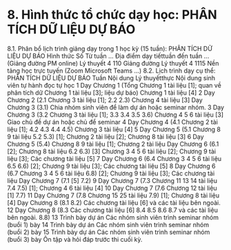 # 8. Hình thức tổ chức dạy học: PHÂN TÍCH DỮ LIỆU DỰ BÁO
8.1. Phân bổ lịch trình giảng dạy trong 1 học kỳ (15 tuần): PHÂN TÍCH DỮ LIỆU DỰ BÁO Hình thức Số Từ tuần ... Địa điểm dạy tiếttuần đến tuần ... (Giảng đường PM online) Lý thuyết 4 110 Giảng đường Lý thuyết 4 1115 Nền tảng học trực tuyến (Zoom Microsoft Teams ...) 8.2. Lịch trình dạy cụ thể: PHÂN TÍCH DỮ LIỆU DỰ BÁO Tuần Nội dung Lý thuyếtthực Nội dung sinh viên tự hành đọc tự học 1 Dạy Chương 1 (Tổng Chương 1 tài liệu \[1\]; quan về phân tích dữ Chương 1 tài liệu \[3\]; liệu dự báo) Chương 1 tài liệu \[4\] 2 Dạy Chương 2 (2.1 Chương 3 tài liệu \[1\]; 2.2 2.3) Chương 4 tài liệu \[3\] Dạy Chương 3 (3.1) Chia nhóm sinh viên để làm dự án hoặc seminar nhóm. 3 Dạy Chương 3 (3.2 Chương 3 tài liệu \[1\]; 3.3 3.4 3.5 3.6) Chương 4 5 6 tài liệu \[3\] Giao chủ đề dự án hoặc chủ để seminar 4 Dạy Chương 4 (4.1 Chương 2 tài liệu \[1\]; 4.2 4.3 4.4 4.5) Chương 3 tài liệu \[4\] 5 Dạy Chương 5 (5.1 Chương 8 9 tài liệu 5.2 5.3) \[1\]; Chương 2 tài liệu \[2\]; Chương 8 tài liệu \[3\] 6 Dạy Chương 5 (5.4) Chương 8 9 tài liệu \[1\]; Chương 2 tài liệu Dạy Chương 6 (6.1 \[2\]; Chương 8 tài liệu 6.2 6.3) \[3\] Chương 3 4 5 6 tài liệu \[2\]; Chương 9 tài liệu \[3\]; Các chương tài liệu \[5\] 7 Dạy Chương 6 (6.4 Chương 3 4 5 6 tài liệu 6.5 6.6) \[2\]; Chương 9 tài liệu \[3\]; Các chương tài liệu \[5\] 8 Dạy Chương 6 (6.7 Chương 3 4 5 6 tài liệu 6.8) \[2\]; Chương 9 tài liệu \[3\]; Các chương tài liệu Dạy Chương 7 (7.1 \[5\] 7.2) 9 Dạy Chương 7 (7.3 Chương 11 13 14 tài liệu 7.4 7.5) \[1\]; Chương 4 6 tài liệu \[4\] 10 Dạy Chương 7 (7.6 Chương 12 tài liệu \[1\] 7.7) 11 Dạy Chương 7 (7.8 Chương 15 25 tài liệu 7.9) \[1\]; Chương 8 tài liệu \[4\] Dạy Chương 8 (8.1 8.2) Các chương tài liệu \[6\] và các tài liệu bên ngoài. 12 Dạy Chương 8 (8.3 Các chương tài liệu \[6\] 8.4 8.5 8.6 8.7 và các tài liệu bên ngoài. 8.8) 13 Trình bày dự án Các nhóm sinh viên trình seminar nhóm (buổi 1) bày 14 Trình bày dự án Các nhóm sinh viên trình seminar nhóm (buổi 2) bày 15 Trình bày dự án Các nhóm sinh viên trình seminar nhóm (buổi 3) bày Ôn tập và hỏi đáp trước thi cuối kỳ.
